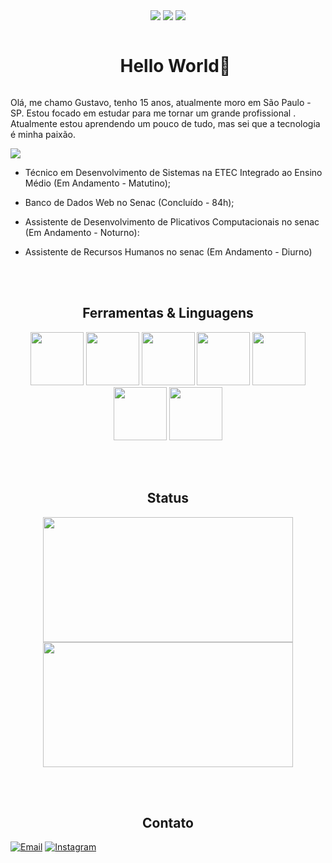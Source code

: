 <div align="center">
   <img src="https://badges.pufler.dev/visits/GuNunesB/GuNunesB"/> 
   <img src="https://badges.pufler.dev/repos/GuNunesB"/>
   <img src="https://badges.pufler.dev/commits/monthly/GuNunesB" />
</div>

<div id="user-content-toc">
   <ul align="center">
   <summary><h1 style="display: inline-block">Hello World👋</h1></summary>
</div>
      Olá, me chamo Gustavo, tenho 15 anos, atualmente moro em São Paulo - SP. Estou focado em estudar para me tornar um grande profissional . Atualmente estou aprendendo um pouco de tudo, mas sei que a tecnologia é minha paixão.
   
<br>

<img src="https://images.wallpapersden.com/image/download/japanese-castle-pixel-art_bGZnbmWUmZqaraWkpJRmaWVlrWllZQ.jpg"><br>

- Técnico em Desenvolvimento de Sistemas na ETEC Integrado ao Ensino Médio (Em Andamento - Matutino);

- Banco de Dados Web no Senac (Concluído - 84h);

- Assistente de Desenvolvimento de Plicativos Computacionais no senac (Em Andamento - Noturno):

- Assistente de Recursos Humanos no senac (Em Andamento - Diurno)

<br><br>

<h2 align="center">Ferramentas & Linguagens</h2>

<div align="center">
   <img height="auto" width="85px" src="https://cdn.jsdelivr.net/gh/devicons/devicon@latest/icons/html5/html5-original.svg" />
   <img height="auto" width="85px" src="https://cdn.jsdelivr.net/gh/devicons/devicon@latest/icons/css3/css3-original.svg" />
   <img height="auto" width="85px" src="https://cdn.jsdelivr.net/gh/devicons/devicon@latest/icons/javascript/javascript-original.svg" />
   <img height="auto" width="85px" src="https://cdn.jsdelivr.net/gh/devicons/devicon@latest/icons/php/php-original.svg" />
   <img height="auto" width="85px" src="https://cdn.jsdelivr.net/gh/devicons/devicon@latest/icons/mysql/mysql-original-wordmark.svg" />
   <img height="auto" width="85px" src="https://cdn.jsdelivr.net/gh/devicons/devicon@latest/icons/figma/figma-original.svg" />
   <img height="auto" width="85px" src="https://cdn.jsdelivr.net/gh/devicons/devicon@latest/icons/git/git-original.svg" />
</div>

<br><br>

<h2 align="center">Status</h2>

<div align="center">
   <img height="200px" width="400px" src="https://github-readme-stats.vercel.app/api?username=GuNunesB&show_icons=true&include_all_commits=true&count_private=true&hide_border=true&title_color=0e6347&icon_color=0e6347&text_color=c9d1d9&bg_color=0d1117"/>
   <img height="200px" width="400px" src="https://github-readme-stats.vercel.app/api/top-langs/?username=GuNunesB&layout=compact&langs_count=7&hide_border=true&title_color=fff&icon_color=66cc00&text_color=fff&bg_color=0d1117"/>
 </div>

<br><br>

<h2 align="center">Contato</h2>

[![Email](https://img.shields.io/badge/-Email-D14836?style=flat&logo=gmail&logoColor=white)](mailto:gununes280@gmail.com)
[![Instagram](https://img.shields.io/badge/-Instagram-E4405F?style=flat&logo=instagram&logoColor=white)](https://www.instagram.com/gu_nunes280/)
